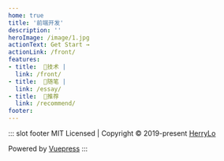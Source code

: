 ```yaml
---
home: true
title: '前端开发'
description: ''
heroImage: /image/1.jpg
actionText: Get Start →
actionLink: /front/
features:
- title:  🔧技术 | 
  link: /front/
- title:  🤔随笔 | 
  link: /essay/
- title:  👏推荐
  link: /recommend/
footer:  
---
```


::: slot footer
MIT Licensed | Copyright © 2019-present [HerryLo](https://github.com/HerryLo)

<run-time desc="博客已运行"></run-time>

Powered by [Vuepress](https://vuepress.vuejs.org/)
:::